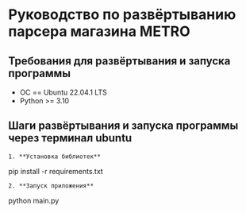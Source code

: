# Руководство по развёртыванию парсера магазина METRO


## Требования для развёртывания и запуска программы

* ОС == Ubuntu 22.04.1 LTS
* Python >= 3.10

## Шаги развёртывания и запуска программы через терминал ubuntu 

```
1. **Установка библиотек** 
```
pip install -r requirements.txt
```
2. **Запуск приложения** 
```
python main.py
```
